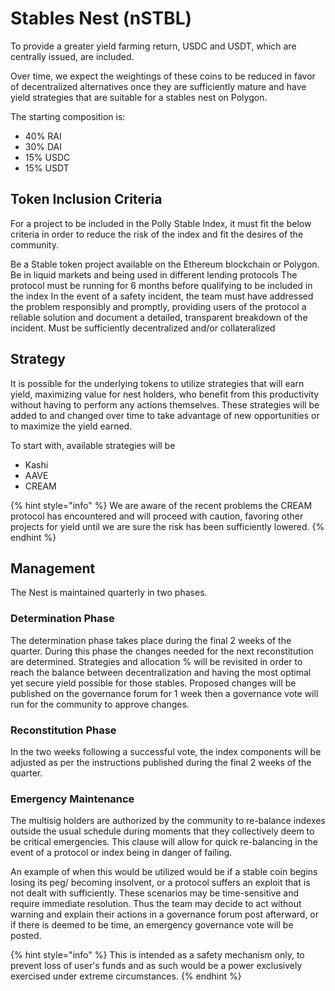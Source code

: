 # Stables Nest (nSTBL)

To provide a greater yield farming return, USDC and USDT, which are centrally issued, are included.

Over time, we expect the weightings of these coins to be reduced in favor of decentralized alternatives once they are sufficiently mature and have yield strategies that are suitable for a stables nest on Polygon.

The starting composition is:

* 40% RAI
* 30% DAI
* 15% USDC
* 15% USDT

## Token Inclusion Criteria

For a project to be included in the Polly Stable Index, it must fit the below criteria in order to reduce the risk of the index and fit the desires of the community.

Be a Stable token project available on the Ethereum blockchain or Polygon. Be in liquid markets and being used in different lending protocols The protocol must be running for 6 months before qualifying to be included in the index In the event of a safety incident, the team must have addressed the problem responsibly and promptly, providing users of the protocol a reliable solution and document a detailed, transparent breakdown of the incident. Must be sufficiently decentralized and/or collateralized

## Strategy

It is possible for the underlying tokens to utilize strategies that will earn yield, maximizing value for nest holders, who benefit from this productivity without having to perform any actions themselves. These strategies will be added to and changed over time to take advantage of new opportunities or to maximize the yield earned.

To start with, available strategies will be

* Kashi
* AAVE
* CREAM

{% hint style="info" %}
We are aware of the recent problems the CREAM protocol has encountered and will proceed with caution, favoring other projects for yield until we are sure the risk has been sufficiently lowered.
{% endhint %}

## Management

The Nest is maintained quarterly in two phases.

### Determination Phase

The determination phase takes place during the final 2 weeks of the quarter. During this phase the changes needed for the next reconstitution are determined. Strategies and allocation % will be revisited in order to reach the balance between decentralization and having the most optimal yet secure yield possible for those stables. Proposed changes will be published on the governance forum for 1 week then a governance vote will run for the community to approve changes.

### Reconstitution Phase

In the two weeks following a successful vote, the index components will be adjusted as per the instructions published during the final 2 weeks of the quarter.

### Emergency Maintenance

The multisig holders are authorized by the community to re-balance indexes outside the usual schedule during moments that they collectively deem to be critical emergencies. This clause will allow for quick re-balancing in the event of a protocol or index being in danger of failing.

An example of when this would be utilized would be if a stable coin begins losing its peg/ becoming insolvent, or a protocol suffers an exploit that is not dealt with sufficiently. These scenarios may be time-sensitive and require immediate resolution. Thus the team may decide to act without warning and explain their actions in a governance forum post afterward, or if there is deemed to be time, an emergency governance vote will be posted.

{% hint style="info" %}
This is intended as a safety mechanism only, to prevent loss of user's funds and as such would be a power exclusively exercised under extreme circumstances.
{% endhint %}
